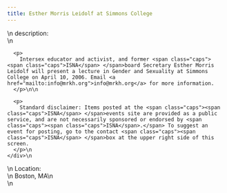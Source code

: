 ```yaml
---
title: Esther Morris Leidolf at Simmons College
---
```


<div class="flexinode-body flexinode-2">
  <div class="flexinode-textarea-1">
    <div class="form-item">
      \n <label>description:</label><br /> \n 
      
      <p>
        Intersex educator and activist, and former <span class="caps"><span class="caps">ISNA</span> </span>board Secretary Esther Morris Leidolf will present a lecture in Gender and Sexuality at Simmons College on April 10, 2006. Email <a href="mailto:info@mrkh.org">info@mrkh.org</a> for more information.
      </p>\n\n
      
      <p>
        Standard disclaimer: Items posted at the <span class="caps"><span class="caps">ISNA</span> </span>events site are provided as a public service, and are not necessarily sponsored or endorsed by <span class="caps"><span class="caps">ISNA</span>.</span> To suggest an event for posting, go to the contact <span class="caps"><span class="caps">ISNA</span> </span>box at the upper right side of this screen.
      </p>\n
    </div>\n
  </div>
  
  <div class="flexinode-textfield-2">
    <div class="form-item">
      \n <label>Location:</label><br /> \n Boston, MA\n
    </div>\n
  </div>
</div>